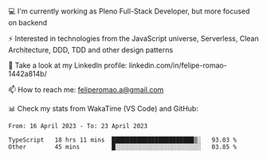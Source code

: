 💻 I'm currently working as Pleno Full-Stack Developer, but more focused on backend

⚡ Interested in technologies from the JavaScript universe, Serverless, Clean Architecture, DDD, TDD and other design patterns

👥 Take a look at my LinkedIn profile: linkedin.com/in/felipe-romao-1442a814b/

📫 How to reach me: feliperomao.a@gmail.com

📊 Check my stats from WakaTime (VS Code) and GitHub:

<!--START_SECTION:waka-->

```text
From: 16 April 2023 - To: 23 April 2023

TypeScript   18 hrs 11 mins  ███████████████████████▒░   93.03 %
Other        45 mins         █░░░░░░░░░░░░░░░░░░░░░░░░   03.85 %
```

<!--END_SECTION:waka-->
